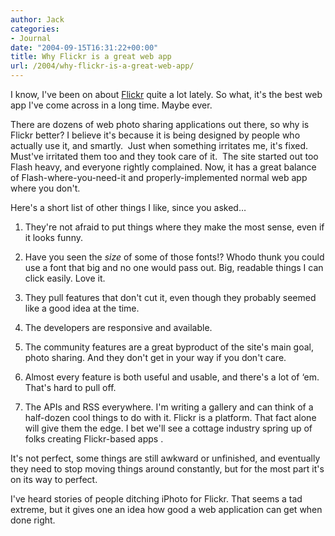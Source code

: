 ```yaml
---
author: Jack
categories:
- Journal
date: "2004-09-15T16:31:22+00:00"
title: Why Flickr is a great web app
url: /2004/why-flickr-is-a-great-web-app/
---
```


I know, I've been on about [Flickr][1] quite a lot lately. So what, it's the best web app I've come across in a long time. Maybe ever.

There are dozens of web photo sharing applications out there, so why is Flickr better? I believe it's because it is being designed by people who actually use it, and smartly.&nbsp; Just when something irritates me, it's fixed. Must've irritated them too and they took care of it.&nbsp; The site started out too Flash heavy, and everyone rightly complained. Now, it has a great balance of Flash-where-you-need-it and properly-implemented normal web app where you don't.

Here's a short list of other things I like, since you asked&#8230;

</p> 

  1. They're not afraid to put things where they make the most sense, even if it looks funny.


  2. Have you seen the _size_ of some of those fonts!? Whodo thunk you could use a font that big and no one would pass out. Big, readable things I can click easily. Love it.


  3. They pull features that don't cut it, even though they probably seemed like a good idea at the time.


  4. The developers are responsive and available.


  5. The community features are a great byproduct of the site's main goal, photo sharing. And they don't get in your way if you don't care.


  6. Almost every feature is both useful and usable, and there's a lot of &#8216;em. That's hard to pull off.


  7. The APIs and RSS everywhere. I'm writing a gallery and can think of a half-dozen cool things to do with it. Flickr is a platform. That fact alone will give them the edge. I bet we'll see a cottage industry spring up of folks creating Flickr-based apps .
</ol> 

It's not perfect, some things are still awkward or unfinished, and eventually they need to stop moving things around constantly, but for the most part it's on its way to perfect.

I've heard stories of people ditching iPhoto for Flickr. That seems a tad extreme, but it gives one an idea how good a web application can get when done right.

 [1]: http://flickr.com